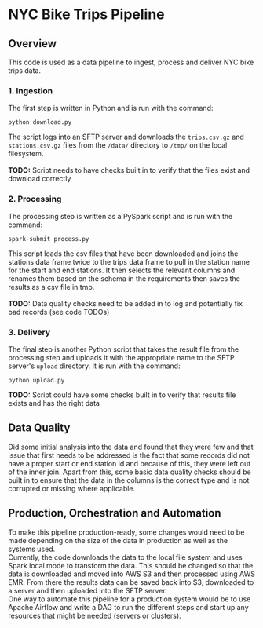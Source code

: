 # NYC Bike Trips Pipeline

## Overview

This code is used as a data pipeline to ingest, process and deliver NYC bike trips data.

### 1. Ingestion

The first step is written in Python and is run with the command:

```commandline
python download.py
```

The script logs into an SFTP server and downloads the `trips.csv.gz` and `stations.csv.gz` files
from the `/data/` directory to `/tmp/` on the local filesystem.<br><br>
**TODO:** Script needs to have checks built in to verify that the files exist and download correctly

### 2. Processing

The processing step is written as a PySpark script and is run with the command:

```commandline
spark-submit process.py
```

This script loads the csv files that have been downloaded and joins the stations data frame
twice to the trips data frame to pull in the station name for the start and end stations. It then
selects the relevant columns and renames them based on the schema in the requirements then saves the
results as a csv file in tmp.<br><br>
**TODO:** Data quality checks need to be added in to log and potentially fix bad records (see code TODOs)

### 3. Delivery

The final step is another Python script that takes the result file from the processing step and uploads
it with the appropriate name to the SFTP server's `upload` directory. It is run with the command:

```commandline
python upload.py
```

**TODO:** Script could have some checks built in to verify that results file exists and has the right data

## Data Quality

Did some initial analysis into the data and found that they were few and that issue that first needs to be addressed
is the fact that some records did not have a proper start or end station id and because of this, they were left out of the
inner join. Apart from this, some basic data quality checks should be built in to ensure that the data in the columns
is the correct type and is not corrupted or missing where applicable.

## Production, Orchestration and Automation

To make this pipeline production-ready, some changes would need to be made depending on the size of the data
in production as well as the systems used.<br>
Currently, the code downloads the data to the local file system and
uses Spark local mode to transform the data. This should be changed so that the data is downloaded and moved into
AWS S3 and then processed using AWS EMR. From there the results data can be saved back into S3, downloaded to a server
and then uploaded into the SFTP server.<br>
One way to automate this pipeline for a production system would be to use Apache Airflow and write
a DAG to run the different steps and start up any resources that might be needed (servers or clusters).
